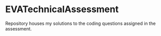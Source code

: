 # EVATechnicalAssessment
Repository houses my solutions to the coding questions assigned in the assessment.
